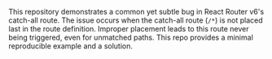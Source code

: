 This repository demonstrates a common yet subtle bug in React Router v6's catch-all route.  The issue occurs when the catch-all route (`/*`) is not placed last in the route definition.  Improper placement leads to this route never being triggered, even for unmatched paths.  This repo provides a minimal reproducible example and a solution.
